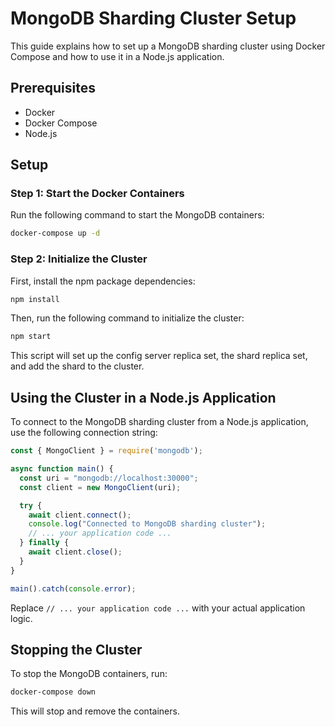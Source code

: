 # MongoDB Sharding Cluster Setup

This guide explains how to set up a MongoDB sharding cluster using Docker Compose and how to use it in a Node.js application.

## Prerequisites

- Docker
- Docker Compose
- Node.js

## Setup

### Step 1: Start the Docker Containers

Run the following command to start the MongoDB containers:

```sh
docker-compose up -d
```

### Step 2: Initialize the Cluster

First, install the npm package dependencies:

```sh
npm install
```

Then, run the following command to initialize the cluster:

```sh
npm start
```

This script will set up the config server replica set, the shard replica set, and add the shard to the cluster.

## Using the Cluster in a Node.js Application

To connect to the MongoDB sharding cluster from a Node.js application, use the following connection string:

```javascript
const { MongoClient } = require('mongodb');

async function main() {
  const uri = "mongodb://localhost:30000";
  const client = new MongoClient(uri);

  try {
    await client.connect();
    console.log("Connected to MongoDB sharding cluster");
    // ... your application code ...
  } finally {
    await client.close();
  }
}

main().catch(console.error);
```

Replace `// ... your application code ...` with your actual application logic.

## Stopping the Cluster

To stop the MongoDB containers, run:

```sh
docker-compose down
```

This will stop and remove the containers.
